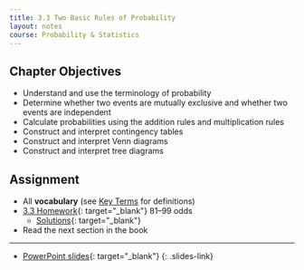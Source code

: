```yaml
---
title: 3.3 Two Basic Rules of Probability
layout: notes
course: Probability & Statistics
---
```


## Chapter Objectives

- Understand and use the terminology of probability
- Determine whether two events are mutually exclusive and whether two events are independent
- Calculate probabilities using the addition rules and multiplication rules
- Construct and interpret contingency tables
- Construct and interpret Venn diagrams
- Construct and interpret tree diagrams

## Assignment

- All **vocabulary** (see [Key Terms](https://openstax.org/books/statistics/pages/3-key-terms) for definitions)
- [3.3 Homework](https://openstax.org/books/statistics/pages/3-homework#fs-idm12466720){: target="_blank"} 81–99 odds
  - [Solutions](https://manville.instructure.com/courses/5660/files?preview=780645){: target="_blank"}
- Read the next section in the book

---

- [PowerPoint slides](https://1drv.ms/p/c/c4097c61e06a2b97/EXd3XVG3uD1AmuykRjsDFMwBW3xM4mltQItVYmf73huvaA?e=Y9zVar){: target="_blank"}
{: .slides-link}
